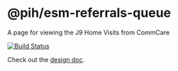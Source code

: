 # @pih/esm-referrals-queue

A page for viewing the J9 Home Visits from CommCare

[![Build Status](https://travis-ci.com/pih/pih-esm-referrals-queue.svg?branch=master)](https://travis-ci.com/pih/pih-esm-referrals-queue)

Check out the [design doc](https://pihemr.atlassian.net/wiki/spaces/DSS/pages/538116104/PIH+EMR+Referrals+Queue).
